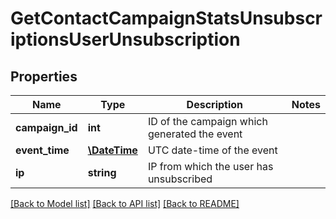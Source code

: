 # GetContactCampaignStatsUnsubscriptionsUserUnsubscription

## Properties
Name | Type | Description | Notes
------------ | ------------- | ------------- | -------------
**campaign_id** | **int** | ID of the campaign which generated the event | 
**event_time** | [**\DateTime**](\DateTime.md) | UTC date-time of the event | 
**ip** | **string** | IP from which the user has unsubscribed | 

[[Back to Model list]](../README.md#documentation-for-models) [[Back to API list]](../README.md#documentation-for-api-endpoints) [[Back to README]](../README.md)


